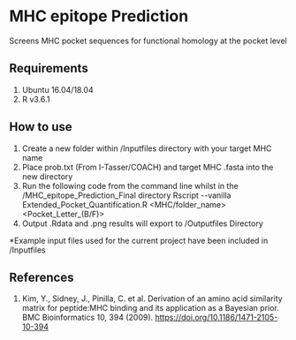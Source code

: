 # MHC epitope Prediction
Screens MHC pocket sequences for functional homology at the pocket level

## Requirements
1. Ubuntu 16.04/18.04
2. R v3.6.1

## How to use
1. Create a new folder within /Inputfiles directory with your target MHC name
2. Place prob.txt (From I-Tasser/COACH) and target MHC .fasta into the new directory
3. Run the following code from the command line whilst in the /MHC_epitope_Prediction_Final directory
    Rscript --vanilla Extended_Pocket_Quantification.R <MHC/folder_name> <Pocket_Letter_(B/F)>
4. Output .Rdata and .png results will export to /Outputfiles Directory

*Example input files used for the current project have been included in /Inputfiles

## References
1. Kim, Y., Sidney, J., Pinilla, C. et al. Derivation of an amino acid similarity matrix for peptide:MHC binding and its application as a Bayesian prior. BMC Bioinformatics 10, 394 (2009). https://doi.org/10.1186/1471-2105-10-394
